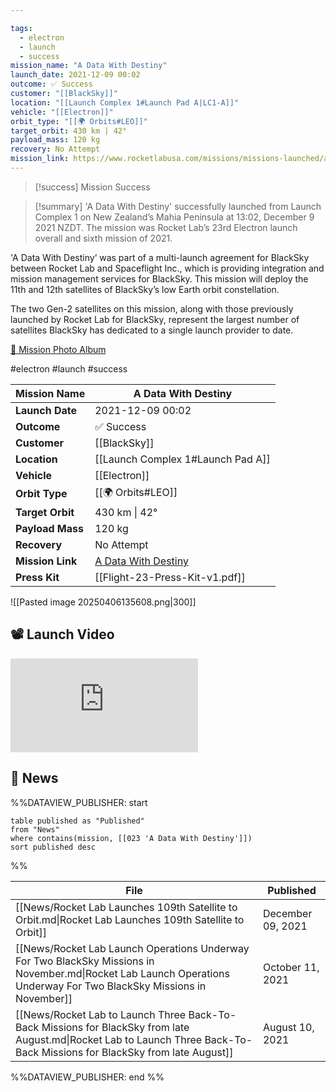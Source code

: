 ```yaml
---

tags:
  - electron
  - launch
  - success
mission_name: "A Data With Destiny"
launch_date: 2021-12-09 00:02
outcome: ✅ Success
customer: "[[BlackSky]]"
location: "[[Launch Complex 1#Launch Pad A|LC1-A]]"
vehicle: "[[Electron]]"
orbit_type: "[[🌍 Orbits#LEO]]"
target_orbit: 430 km | 42°  
payload_mass: 120 kg  
recovery: No Attempt
mission_link: https://www.rocketlabusa.com/missions/missions-launched/a-data-with-destiny/
---
```


>[!success] Mission Success

>[!summary]
'A Data With Destiny' successfully launched from Launch Complex 1 on New Zealand’s Mahia Peninsula at 13:02, December 9 2021 NZDT. The mission was Rocket Lab’s 23rd Electron launch overall and sixth mission of 2021. 
>
'A Data With Destiny’ was part of a multi-launch agreement for BlackSky between Rocket Lab and Spaceflight Inc., which is providing integration and mission management services for BlackSky. This mission will deploy the 11th and 12th satellites of BlackSky’s low Earth orbit constellation.
>
The two Gen-2 satellites on this mission, along with those previously launched by Rocket Lab for BlackSky, represent the largest number of satellites BlackSky has dedicated to a single launch provider to date.
>
[📸 Mission Photo Album](https://www.flickr.com/photos/rocketlab/albums/72177720301764145/)

#electron #launch #success

| **Mission Name** | A Data With Destiny                                                                                 |
| ---------------- | --------------------------------------------------------------------------------------------------- |
| **Launch Date**  | 2021-12-09 00:02                                                                                    |
| **Outcome**      | ✅ Success                                                                                           |
| **Customer**     | [[BlackSky]]                                                                                        |
| **Location**     | [[Launch Complex 1#Launch Pad A]]                                                                   |
| **Vehicle**      | [[Electron]]                                                                                        |
| **Orbit Type**   | [[🌍 Orbits#LEO]]                                                                                   |
| **Target Orbit** | 430 km &#124; 42°                                                                                   |
| **Payload Mass** | 120 kg                                                                                              |
| **Recovery**     | No Attempt                                                                                          |
| **Mission Link** | [A Data With Destiny](https://www.rocketlabusa.com/missions/missions-launched/a-data-with-destiny/) |
| **Press Kit**    | [[Flight-23-Press-Kit-v1.pdf]]                                                                      |

![[Pasted image 20250406135608.png|300]]

## 📽️ Launch Video

<div class="responsive-video">
<iframe src="https://www.youtube.com/embed/PmCl2Hs8enc" title="Rocket Lab&#39;s Electron - A Data With Destiny Mission" frameborder="0" allow="accelerometer; autoplay; clipboard-write; encrypted-media; gyroscope; picture-in-picture; web-share" referrerpolicy="strict-origin-when-cross-origin" allowfullscreen></iframe>     
</div>

## 📰 News
%%DATAVIEW_PUBLISHER: start
```
table published as "Published"
from "News"
where contains(mission, [[023 'A Data With Destiny']])
sort published desc
```
%%

| File                                                                                                                                                                       | Published         |
| -------------------------------------------------------------------------------------------------------------------------------------------------------------------------- | ----------------- |
| [[News/Rocket Lab Launches 109th Satellite to Orbit.md\|Rocket Lab Launches 109th Satellite to Orbit]]                                                                     | December 09, 2021 |
| [[News/Rocket Lab Launch Operations Underway For Two BlackSky Missions in November.md\|Rocket Lab Launch Operations Underway For Two BlackSky Missions in November]]       | October 11, 2021  |
| [[News/Rocket Lab to Launch Three Back-To-Back Missions for BlackSky from late August.md\|Rocket Lab to Launch Three Back-To-Back Missions for BlackSky from late August]] | August 10, 2021   |

%%DATAVIEW_PUBLISHER: end %%